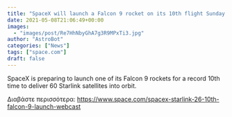 ```yaml
---
title: "SpaceX will launch a Falcon 9 rocket on its 10th flight Sunday and you can watch it online"
date: 2021-05-08T21:06:49+00:00
images:
  - "images/post/Re7HhNbyGhA7g3R9MPxTi3.jpg"
author: "AstroBot"
categories: ["News"]
tags: ["space.com"]
draft: false
---
```


SpaceX is preparing to launch one of its Falcon 9 rockets for a record 10th time to deliver 60 Starlink satellites into orbit. 

Διαβάστε περισσότερα: https://www.space.com/spacex-starlink-26-10th-falcon-9-launch-webcast
